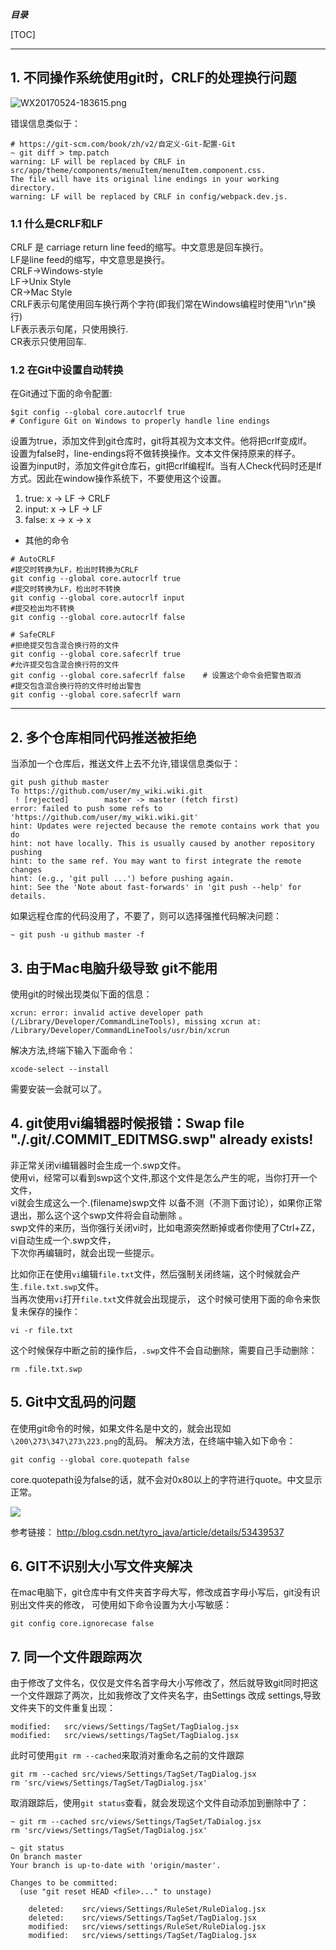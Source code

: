 ***目录*** 

[TOC]

--------------------------
##  1. 不同操作系统使用git时，CRLF的处理换行问题   

![WX20170524-183615.png](https://bitbucket.org/repo/oE6yEX/images/2142324664-WX20170524-183615.png)     

错误信息类似于：   
```
# https://git-scm.com/book/zh/v2/自定义-Git-配置-Git
~ git diff > tmp.patch
warning: LF will be replaced by CRLF in src/app/theme/components/menuItem/menuItem.component.css.
The file will have its original line endings in your working directory.
warning: LF will be replaced by CRLF in config/webpack.dev.js.

```

###  1.1 什么是CRLF和LF    

CRLF 是 carriage return line feed的缩写。中文意思是回车换行。      
LF是line feed的缩写，中文意思是换行。      
CRLF->Windows-style       
LF->Unix Style       
CR->Mac Style       
CRLF表示句尾使用回车换行两个字符(即我们常在Windows编程时使用"\r\n"换行)      
LF表示表示句尾，只使用换行.        
CR表示只使用回车.        

### 1.2 在Git中设置自动转换     

在Git通过下面的命令配置:      
```
$git config --global core.autocrlf true
# Configure Git on Windows to properly handle line endings
```
设置为true，添加文件到git仓库时，git将其视为文本文件。他将把crlf变成lf。      
设置为false时，line-endings将不做转换操作。文本文件保持原来的样子。      
设置为input时，添加文件git仓库石，git把crlf编程lf。当有人Check代码时还是lf方式。因此在window操作系统下，不要使用这个设置。      
1) true:             x -> LF -> CRLF         
2) input:            x -> LF -> LF            
3) false:            x -> x -> x         

*  其他的命令     

```
# AutoCRLF
#提交时转换为LF，检出时转换为CRLF
git config --global core.autocrlf true   
#提交时转换为LF，检出时不转换
git config --global core.autocrlf input   
#提交检出均不转换
git config --global core.autocrlf false

# SafeCRLF
#拒绝提交包含混合换行符的文件
git config --global core.safecrlf true   
#允许提交包含混合换行符的文件
git config --global core.safecrlf false    # 设置这个命令会把警告取消
#提交包含混合换行符的文件时给出警告
git config --global core.safecrlf warn

```

-------------

## 2. 多个仓库相同代码推送被拒绝     

当添加一个仓库后，推送文件上去不允许,错误信息类似于：    

```
git push github master 
To https://github.com/user/my_wiki.wiki.git
 ! [rejected]        master -> master (fetch first)
error: failed to push some refs to 'https://github.com/user/my_wiki.wiki.git'
hint: Updates were rejected because the remote contains work that you do
hint: not have locally. This is usually caused by another repository pushing
hint: to the same ref. You may want to first integrate the remote changes
hint: (e.g., 'git pull ...') before pushing again.
hint: See the 'Note about fast-forwards' in 'git push --help' for details.
```

如果远程仓库的代码没用了，不要了，则可以选择强推代码解决问题：    

```
~ git push -u github master -f
```


## 3. 由于Mac电脑升级导致 git不能用   

使用git的时候出现类似下面的信息：   

```
xcrun: error: invalid active developer path (/Library/Developer/CommandLineTools), missing xcrun at: /Library/Developer/CommandLineTools/usr/bin/xcrun
```


解决方法,终端下输入下面命令：   

```
xcode-select --install
```

需要安装一会就可以了。     

## 4. git使用vi编辑器时候报错：Swap file "./.git/.COMMIT_EDITMSG.swp" already exists!       

非正常关闭vi编辑器时会生成一个.swp文件。     
使用vi，经常可以看到swp这个文件,那这个文件是怎么产生的呢，当你打开一个文件，     
vi就会生成这么一个.(filename)swp文件 以备不测（不测下面讨论），如果你正常退出，那么这个这个swp文件将会自动删除 。   
swp文件的来历，当你强行关闭vi时，比如电源突然断掉或者你使用了Ctrl+ZZ，vi自动生成一个.swp文件，     
下次你再编辑时，就会出现一些提示。    

比如你正在使用`vi`编辑`file.txt`文件，然后强制关闭终端，这个时候就会产生`.file.txt.swp`文件。  
当再次使用`vi`打开`file.txt`文件就会出现提示， 这个时候可使用下面的命令来恢复未保存的操作：   

```
vi -r file.txt 
```

这个时候保存中断之前的操作后，`.swp`文件不会自动删除，需要自己手动删除： 

```
rm .file.txt.swp
```

## 5. Git中文乱码的问题    

在使用git命令的时候，如果文件名是中文的，就会出现如`\200\273\347\273\223.png`的乱码。
解决方法，在终端中输入如下命令：   

```
git config --global core.quotepath false
```

core.quotepath设为false的话，就不会对0x80以上的字符进行quote。中文显示正常。      

![](https://bitbucket.org/repo/oE6yEX/images/2932686307-WX20180116-170256@2x.png)    

参考链接： http://blog.csdn.net/tyro_java/article/details/53439537

## 6. GIT不识别大小写文件夹解决

在mac电脑下，git仓库中有文件夹首字母大写，修改成首字母小写后，git没有识别出文件夹的修改， 可使用如下命令设置为大小写敏感：

```
git config core.ignorecase false
```

## 7. 同一个文件跟踪两次

由于修改了文件名，仅仅是文件名首字母大小写修改了，然后就导致git同时把这一个文件跟踪了两次，比如我修改了文件夹名字，由Settings 改成 settings,导致文件夹下的文件重复出现：

```
modified:   src/views/Settings/TagSet/TagDialog.jsx
modified:   src/views/settings/TagSet/TagDialog.jsx
```

此时可使用`git rm --cached`来取消对重命名之前的文件跟踪

```
git rm --cached src/views/Settings/TagSet/TagDialog.jsx
rm 'src/views/Settings/TagSet/TagDialog.jsx'
```

取消跟踪后，使用`git status`查看，就会发现这个文件自动添加到删除中了：

```
~ git rm --cached src/views/Settings/TagSet/TaDialog.jsx
rm 'src/views/Settings/TagSet/TagDialog.jsx'

~ git status
On branch master
Your branch is up-to-date with 'origin/master'.

Changes to be committed:
  (use "git reset HEAD <file>..." to unstage)

	deleted:    src/views/Settings/RuleSet/RuleDialog.jsx
	deleted:    src/views/Settings/TagSet/TagDialog.jsx
	modified:   src/views/settings/RuleSet/RuleDialog.jsx
	modified:   src/views/settings/TagSet/TagDialog.jsx
```

